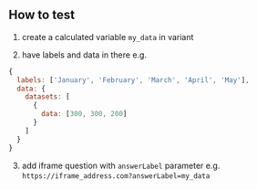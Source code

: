 ## How to test

1. create a calculated variable `my_data` in variant

2. have labels and data in there e.g.

```js
{
  labels: ['January', 'February', 'March', 'April', 'May'],
  data: {
    datasets: [
      {
        data: [300, 300, 200]
      }
    ]
  }
}
```

3. add iframe question with `answerLabel` parameter
e.g. `https://iframe_address.com?answerLabel=my_data`

